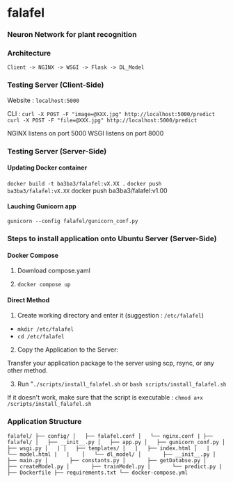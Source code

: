 # falafel

### Neuron Network for plant recognition

### Architecture 

`Client -> NGINX -> WSGI -> Flask -> DL_Model`


### Testing Server (Client-Side)


Website :   `localhost:5000`

CLI :       `curl -X POST -F "image=@XXX.jpg" http://localhost:5000/predict`
            `curl -X POST -F "file=@XXX.jpg" http://localhost:5000/predict`


NGINX listens on port 5000
WSGI  listens on port 8000



### Testing Server (Server-Side)

#### Updating Docker container

`docker build -t ba3ba3/falafel:vX.XX .`
`docker push ba3ba3/falafel:vX.XX`
docker push ba3ba3/falafel:v1.00

#### Lauching Gunicorn app

`gunicorn --config falafel/gunicorn_conf.py`



### Steps to install application onto Ubuntu Server (Server-Side)

#### Docker Compose

1. Download compose.yaml

2. `docker compose up`


#### Direct Method

1. Create working directory and enter it (suggestion : `/etc/falafel`)

- `mkdir /etc/falafel`
- `cd /etc/falafel`

2. Copy the Application to the Server:

Transfer your application package to the server using scp, rsync, or any other method.


3. Run "`./scripts/install_falafel.sh`  or `bash scripts/install_falafel.sh`

If it doesn't work, make sure that the script is executable : `chmod a+x /scripts/install_falafel.sh`


### Application Structure

`
falafel/
├── config/
│   ├── falafel.conf
│   └── nginx.conf
|
├── falafel/
│   ├── __init__.py
│   ├── app.py
│   ├── gunicorn_conf.py
│   ├── wsgi.py
│   |
│   ├── templates/
│   |   ├── index.html
│   |   └── model.html
|   |   
│   └── dl_model/
│       ├── __init__.py
│       ├── main.py
│       ├── constants.py
│       ├── getDatabse.py
│       ├── createModel.py
│       ├── trainModel.py
|       └── predict.py
|
├── Dockerfile
├── requirements.txt
└── docker-compose.yml
`


